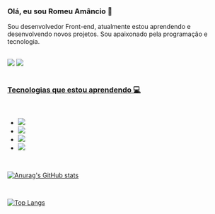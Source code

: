 ### Olá, eu sou Romeu Amâncio 👋
<p>Sou desenvolvedor Front-end, atualmente estou aprendendo e desenvolvendo novos projetos. Sou apaixonado pela programação e tecnologia.</p>
<br>
<a href="https://instagram.com/romeuamancio?igshid=MzMyNGUyNmU2YQ==" target="_blank"> <img src="https://img.shields.io/badge/Instagram-E4405F?style=for-the-badge&logo=instagram&logoColor=white"></a>
<a href="https://www.linkedin.com/in/romeu-da-silva-am%C3%A2ncio-4b8b55228/" target="_blank"> <img src="https://img.shields.io/badge/LinkedIn-0077B5?style=for-the-badge&logo=linkedin&logoColor=white"</a>
<br>
<br>

### Tecnologias que estou aprendendo 💻
<br>

  - <img src="https://img.shields.io/badge/HTML5-E34F26?style=for-the-badge&logo=html5&logoColor=white">
  - <img src="https://img.shields.io/badge/CSS3-1572B6?style=for-the-badge&logo=css3&logoColor=white">
  - <img src="https://img.shields.io/badge/JavaScript-F7DF1E?style=for-the-badge&logo=javascript&logoColor=black">
  - <img src="https://img.shields.io/badge/React-20232A?style=for-the-badge&logo=react&logoColor=61DAFB">
  <br>
  
![Anurag's GitHub stats](https://github-readme-stats.vercel.app/api?username=romeuamancio&show_icons=true&bg_color=00000000)

<br>

![Top Langs](https://github-readme-stats.vercel.app/api/top-langs/?username=romeuamancio&size_weight=0.5&count_weight=0.5)
